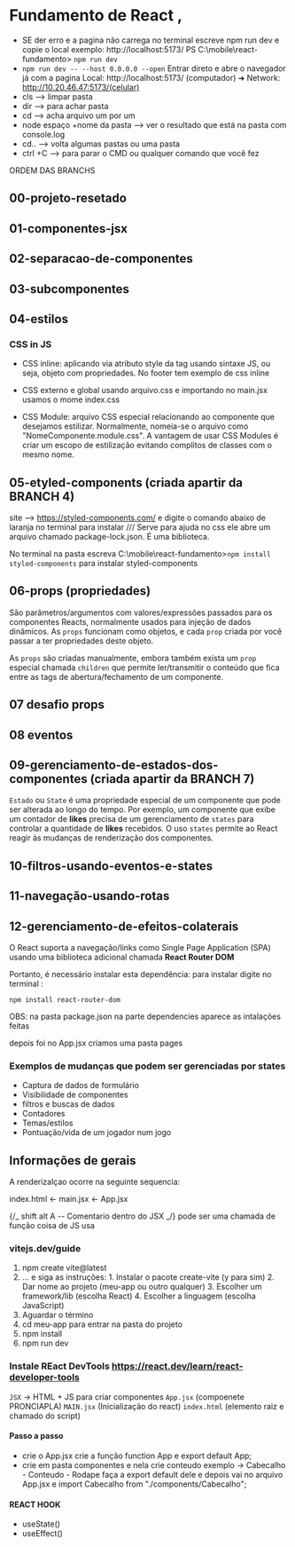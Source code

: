 # Fundamento de React ,

- SE der erro e a pagina não carrega no terminal escreve npm run dev e copie o local exemplo: http://localhost:5173/
  PS C:\mobile\react-fundamento> `npm run dev`
- `npm run dev -- --host 0.0.0.0 --open` Entrar direto e abre o navegador já com a pagina
  Local: http://localhost:5173/ (computador) ➜ Network: http://10.20.46.47:5173/(celular)
- cls --> limpar pasta
- dir --> para achar pasta
- cd --> acha arquivo um por um
- node espaço +nome da pasta --> ver o resultado que está na pasta com console.log
- cd.. --> volta algumas pastas ou uma pasta
- ctrl +C --> para parar o CMD ou qualquer comando que você fez

ORDEM DAS BRANCHS

## 00-projeto-resetado

## 01-componentes-jsx

## 02-separacao-de-componentes

## 03-subcomponentes

## 04-estilos

### CSS in JS

- CSS inline: aplicando via atributo style da tag usando sintaxe JS, ou seja, objeto com propriedades. No footer tem exemplo de css inline

- CSS externo e global usando arquivo.css e importando no main.jsx usamos o mome index.css

- CSS Module: arquivo CSS especial relacionando ao componente que desejamos estilizar. Normalmente, nomeia-se o arquivo como "NomeComponente.module.css". A vantagem de usar CSS Modules é criar um escopo de estilização evitando complitos de classes com o mesmo nome.

## 05-etyled-components (criada apartir da BRANCH 4)

site --> https://styled-components.com/ e digite o comando abaixo de laranja no terminal para instalar /// Serve para ajuda no css ele abre um arquivo chamado package-lock.json. É uma biblioteca.

No terminal na pasta escreva C:\mobile\react-fundamento>`npm install styled-components` para instalar styled-components

## 06-props (propriedades)

São parâmetros/argumentos com valores/expressões passados para os componentes Reacts, normalmente usados para injeção de dados dinâmicos. As `props` funcionam como objetos, e cada `prop` criada por você passar a ter propriedades deste objeto.

As `props` são criadas manualmente, embora também exista um `prop` especial chamada `children` que permite ler/transmitir o conteúdo que fica entre as tags de abertura/fechamento de um componente.

## 07 desafio props

## 08 eventos

## 09-gerenciamento-de-estados-dos-componentes (criada apartir da BRANCH 7)

`Estado` ou `State` é uma propriedade especial de um componente que pode ser alterada ao longo do tempo. Por exemplo, um componente que exibe um contador de **likes** precisa de um gerenciamento de `states` para controlar a quantidade de **likes** recebidos.
O uso `states` permite ao React reagir às mudanças de renderização dos componentes.

## 10-filtros-usando-eventos-e-states

## 11-navegação-usando-rotas

## 12-gerenciamento-de-efeitos-colaterais

O React suporta a navegação/links como Single Page Application (SPA) usando uma biblioteca adicional chamada **React Router DOM**

Portanto, é necessário instalar esta dependência: para instalar digite no terminal :

`npm install react-router-dom`

OBS: na pasta package.json na parte dependencies aparece as intalações feitas

depois foi no App.jsx criamos uma pasta pages

### Exemplos de mudanças que podem ser gerenciadas por states

- Captura de dados de formulário
- Visibilidade de componentes
- filtros e buscas de dados
- Contadores
- Temas/estilos
- Pontuação/vida de um jogador num jogo

## Informações de gerais

A renderizalçao ocorre na seguinte sequencia:

index.html <- main.jsx <- App.jsx

{/_ shift alt A -- Comentario dentro do JSX _/} pode ser uma chamada de função coisa de JS usa

### vitejs.dev/guide

1. npm create vite@latest
2. ... e siga as instruções: 1. Instalar o pacote create-vite (y para sim) 2. Dar nome ao projeto (meu-app ou outro qualquer) 3. Escolher um framework/lib (escolha React) 4. Escolher a linguagem (escolha JavaScript)
3. Aguardar o término
4. cd meu-app para entrar na pasta do projeto
5. npm install
6. npm run dev

### Instale REact DevTools https://react.dev/learn/react-developer-tools

`JSX` -> HTML + JS para criar componentes
`App.jsx` (compoenete PRONCIAPLA)
`MAIN.jsx` (Inicialização do react)
`index.html` (elemento raiz e chamado do script)

#### Passo a passo

- crie o App.jsx crie a função function App e export default App;
- crie em pasta componentes e nela crie conteudo exemplo -> Cabecalho - Conteudo - Rodape faça a export default dele e depois vai no arquivo App.jsx e import Cabecalho from "./components/Cabecalho";

#### REACT HOOK

- useState()
- useEffect()
